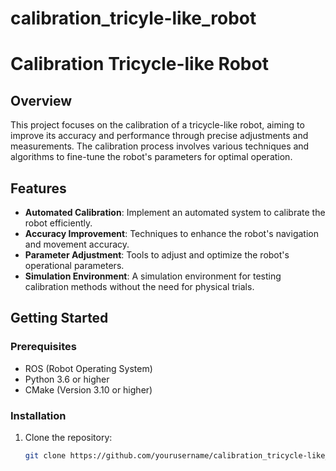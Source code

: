 # calibration_tricyle-like_robot
# Calibration Tricycle-like Robot

## Overview

This project focuses on the calibration of a tricycle-like robot, aiming to improve its accuracy and performance through precise adjustments and measurements. The calibration process involves various techniques and algorithms to fine-tune the robot's parameters for optimal operation.

## Features

- **Automated Calibration**: Implement an automated system to calibrate the robot efficiently.
- **Accuracy Improvement**: Techniques to enhance the robot's navigation and movement accuracy.
- **Parameter Adjustment**: Tools to adjust and optimize the robot's operational parameters.
- **Simulation Environment**: A simulation environment for testing calibration methods without the need for physical trials.

## Getting Started

### Prerequisites

- ROS (Robot Operating System)
- Python 3.6 or higher
- CMake (Version 3.10 or higher)

### Installation

1. Clone the repository:
    ```bash
    git clone https://github.com/yourusername/calibration_tricycle-like_robot.git